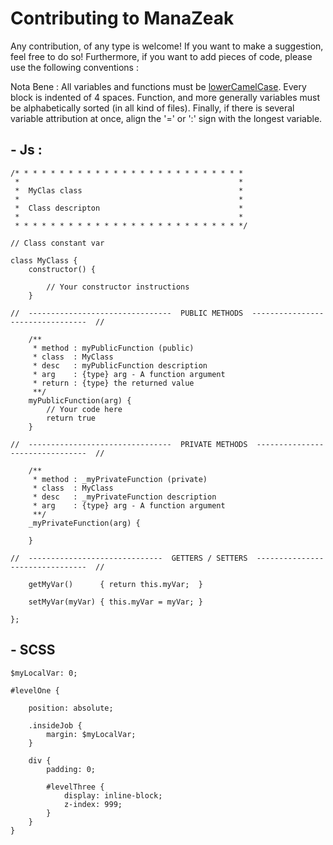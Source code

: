 # Contributing to ManaZeak

Any contribution, of any type is welcome! If you want to make a suggestion, feel free to do so! Furthermore, if you want to add pieces of code, please use the following conventions :

Nota Bene : All variables and functions must be [lowerCamelCase](https://en.wiktionary.org/wiki/CamelCase). Every block is indented of 4 spaces. Function, and more generally variables must be alphabetically sorted (in all kind of files). Finally, if there is several variable attribution at once, align the '=' or ':' sign with the longest variable.

## - Js :

```
/* * * * * * * * * * * * * * * * * * * * * * * * * *
 *                                                 *
 *  MyClas class                                   *
 *                                                 *
 *  Class descripton                               *
 *                                                 *
 * * * * * * * * * * * * * * * * * * * * * * * * * */

// Class constant var

class MyClass {
    constructor() {

        // Your constructor instructions
    }

//  --------------------------------  PUBLIC METHODS  ---------------------------------  //

    /**
     * method : myPublicFunction (public)
     * class  : MyClass
     * desc   : myPublicFunction description
     * arg    : {type} arg - A function argument
     * return : {type} the returned value
     **/
    myPublicFunction(arg) {
        // Your code here
        return true
    }

//  --------------------------------  PRIVATE METHODS  --------------------------------  //

    /**
     * method : _myPrivateFunction (private)
     * class  : MyClass
     * desc   : _myPrivateFunction description
     * arg    : {type} arg - A function argument
     **/
    _myPrivateFunction(arg) {

    }

//  ------------------------------  GETTERS / SETTERS  --------------------------------  //

    getMyVar()      { return this.myVar;  }

    setMyVar(myVar) { this.myVar = myVar; }

};

```

## - SCSS

```
$myLocalVar: 0;

#levelOne {

    position: absolute;

    .insideJob {
        margin: $myLocalVar;
    }

    div {
        padding: 0;

        #levelThree {
            display: inline-block;
            z-index: 999;
        }
    }
}

```
